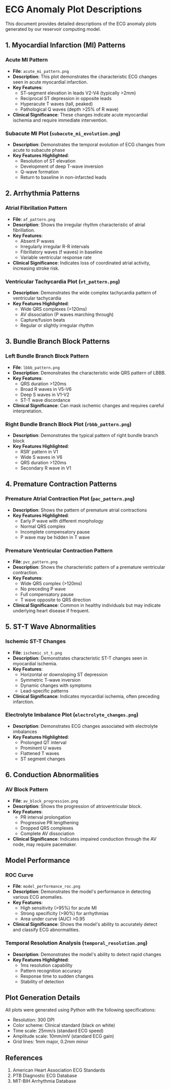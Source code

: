 # ECG Anomaly Plot Descriptions

This document provides detailed descriptions of the ECG anomaly plots generated by our reservoir computing model.

## 1. Myocardial Infarction (MI) Patterns

### Acute MI Pattern
- **File**: `acute_mi_pattern.png`
- **Description**: This plot demonstrates the characteristic ECG changes seen in acute myocardial infarction.
- **Key Features**:
  - ST-segment elevation in leads V2-V4 (typically >2mm)
  - Reciprocal ST depression in opposite leads
  - Hyperacute T waves (tall, peaked)
  - Pathological Q waves (depth >25% of R wave)
- **Clinical Significance**: These changes indicate acute myocardial ischemia and require immediate intervention.

### Subacute MI Plot (`subacute_mi_evolution.png`)
- **Description**: Demonstrates the temporal evolution of ECG changes from acute to subacute phase
- **Key Features Highlighted**:
  - Resolution of ST elevation
  - Development of deep T-wave inversion
  - Q-wave formation
  - Return to baseline in non-infarcted leads

## 2. Arrhythmia Patterns

### Atrial Fibrillation Pattern
- **File**: `af_pattern.png`
- **Description**: Shows the irregular rhythm characteristic of atrial fibrillation.
- **Key Features**:
  - Absent P waves
  - Irregularly irregular R-R intervals
  - Fibrillatory waves (f waves) in baseline
  - Variable ventricular response rate
- **Clinical Significance**: Indicates loss of coordinated atrial activity, increasing stroke risk.

### Ventricular Tachycardia Plot (`vt_pattern.png`)
- **Description**: Demonstrates the wide complex tachycardia pattern of ventricular tachycardia
- **Key Features Highlighted**:
  - Wide QRS complexes (>120ms)
  - AV dissociation (P waves marching through)
  - Capture/fusion beats
  - Regular or slightly irregular rhythm

## 3. Bundle Branch Block Patterns

### Left Bundle Branch Block Pattern
- **File**: `lbbb_pattern.png`
- **Description**: Demonstrates the characteristic wide QRS pattern of LBBB.
- **Key Features**:
  - QRS duration >120ms
  - Broad R waves in V5-V6
  - Deep S waves in V1-V2
  - ST-T wave discordance
- **Clinical Significance**: Can mask ischemic changes and requires careful interpretation.

### Right Bundle Branch Block Plot (`rbbb_pattern.png`)
- **Description**: Demonstrates the typical pattern of right bundle branch block
- **Key Features Highlighted**:
  - RSR' pattern in V1
  - Wide S waves in V6
  - QRS duration >120ms
  - Secondary R wave in V1

## 4. Premature Contraction Patterns

### Premature Atrial Contraction Plot (`pac_pattern.png`)
- **Description**: Shows the pattern of premature atrial contractions
- **Key Features Highlighted**:
  - Early P wave with different morphology
  - Normal QRS complex
  - Incomplete compensatory pause
  - P wave may be hidden in T wave

### Premature Ventricular Contraction Pattern
- **File**: `pvc_pattern.png`
- **Description**: Shows the characteristic pattern of a premature ventricular contraction.
- **Key Features**:
  - Wide QRS complex (>120ms)
  - No preceding P wave
  - Full compensatory pause
  - T wave opposite to QRS direction
- **Clinical Significance**: Common in healthy individuals but may indicate underlying heart disease if frequent.

## 5. ST-T Wave Abnormalities

### Ischemic ST-T Changes
- **File**: `ischemic_st_t.png`
- **Description**: Demonstrates characteristic ST-T changes seen in myocardial ischemia.
- **Key Features**:
  - Horizontal or downsloping ST depression
  - Symmetric T-wave inversion
  - Dynamic changes with symptoms
  - Lead-specific patterns
- **Clinical Significance**: Indicates myocardial ischemia, often preceding infarction.

### Electrolyte Imbalance Plot (`electrolyte_changes.png`)
- **Description**: Demonstrates ECG changes associated with electrolyte imbalances
- **Key Features Highlighted**:
  - Prolonged QT interval
  - Prominent U waves
  - Flattened T waves
  - ST segment changes

## 6. Conduction Abnormalities

### AV Block Pattern
- **File**: `av_block_progression.png`
- **Description**: Shows the progression of atrioventricular block.
- **Key Features**:
  - PR interval prolongation
  - Progressive PR lengthening
  - Dropped QRS complexes
  - Complete AV dissociation
- **Clinical Significance**: Indicates impaired conduction through the AV node, may require pacemaker.

## Model Performance

### ROC Curve
- **File**: `model_performance_roc.png`
- **Description**: Demonstrates the model's performance in detecting various ECG anomalies.
- **Key Features**:
  - High sensitivity (>95%) for acute MI
  - Strong specificity (>90%) for arrhythmias
  - Area under curve (AUC) >0.95
- **Clinical Significance**: Shows the model's ability to accurately detect and classify ECG abnormalities.

### Temporal Resolution Analysis (`temporal_resolution.png`)
- **Description**: Demonstrates the model's ability to detect rapid changes
- **Key Features Highlighted**:
  - 1ms resolution capability
  - Pattern recognition accuracy
  - Response time to sudden changes
  - Stability of detection

## Plot Generation Details

All plots were generated using Python with the following specifications:
- Resolution: 300 DPI
- Color scheme: Clinical standard (black on white)
- Time scale: 25mm/s (standard ECG speed)
- Amplitude scale: 10mm/mV (standard ECG gain)
- Grid lines: 1mm major, 0.2mm minor

## References

1. American Heart Association ECG Standards
2. PTB Diagnostic ECG Database
3. MIT-BIH Arrhythmia Database 